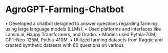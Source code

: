 # AgroGPT-Farming-Chatbot
•	Developed a chatbot designed to answer questions regarding farming using large language models (LLMs).
•	Used platforms and interfaces like Lamini.ai, Happy Transformers, and Gradio.
•	Models used Pythia-70M, GPT-Neo-125M, Pythia-410M.
•	Utilized farming datasets from Kaggle and created synthetic datasets with 60 questions on various 
